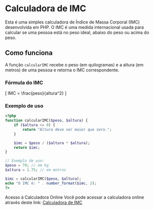 # Calculadora de IMC

Esta é uma simples calculadora de Índice de Massa Corporal (IMC) desenvolvida em PHP. O IMC é uma medida internacional usada para calcular se uma pessoa está no peso ideal, abaixo do peso ou acima do peso.

## Como funciona

A função `calcularIMC` recebe o peso (em quilogramas) e a altura (em metros) de uma pessoa e retorna o IMC correspondente.

### Fórmula do IMC

\[
IMC = \frac{peso}{altura^2}
\]

### Exemplo de uso

```php
<?php
function calcularIMC($peso, $altura) {
    if ($altura <= 0) {
        return "Altura deve ser maior que zero.";
    }

    $imc = $peso / ($altura * $altura);
    return $imc;
}

// Exemplo de uso:
$peso = 70; // em kg
$altura = 1.75; // em metros

$imc = calcularIMC($peso, $altura);
echo "O IMC é: " . number_format($imc, 2);
?>
```
Acesso à Calculadora Online
Você pode acessar a calculadora online através deste link: [Calculadora de IMC](http://calculadoraimc.rf.gd/?i=1)
